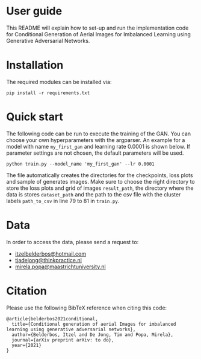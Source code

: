 # User guide 
This README will explain how to set-up and run the implementation code for Conditional Generation of Aerial Images for Imbalanced Learning using Generative Adversarial Networks.

# Installation
The required modules can be installed via: <br>

```
pip install -r requirements.txt
```

# Quick start
The following code can be run to execute the training of the GAN. You can choose your own hyperparameters with the argparser. An example for a model with name `my_first_gan` and learning rate 0.0001 is shown below. If parameter settings are not chosen, the default parameters will be used. <br>
```
python train.py --model_name 'my_first_gan' --lr 0.0001
```
The file automatically creates the directories for the checkpoints, loss plots and sample of generates images. Make sure to choose the right directory to store the loss plots and grid of images `result_path`, the directory where the data is stores `dataset_path` and the path to the csv file with the cluster labels `path_to_csv` in line 79 to 81 in `train.py`. <br>

# Data
In order to access the data, please send a request to:
- itzelbelderbos@hotmail.com
- tjadejong@thinkpractice.nl
- mirela.popa@maastrichtuniversity.nl

# Citation
Please use the following BibTeX reference when citing this code:
```
@article{belderbos2021conditional,
  title={Conditional generation of aerial Images for imbalanced learning using generative adversarial networks},
  author={Belderbos, Itzel and De Jong, Tim and Popa, Mirela},
  journal={arXiv preprint arXiv: to do},
  year={2021}
}
```


